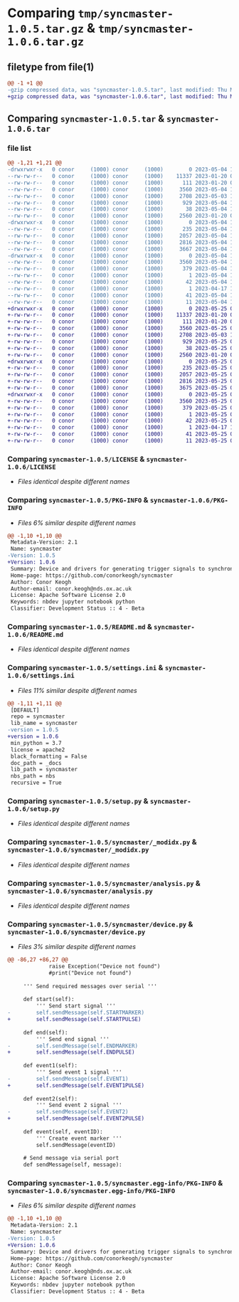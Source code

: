 # Comparing `tmp/syncmaster-1.0.5.tar.gz` & `tmp/syncmaster-1.0.6.tar.gz`

## filetype from file(1)

```diff
@@ -1 +1 @@
-gzip compressed data, was "syncmaster-1.0.5.tar", last modified: Thu May  4 10:44:50 2023, max compression
+gzip compressed data, was "syncmaster-1.0.6.tar", last modified: Thu May 25 09:40:09 2023, max compression
```

## Comparing `syncmaster-1.0.5.tar` & `syncmaster-1.0.6.tar`

### file list

```diff
@@ -1,21 +1,21 @@
-drwxrwxr-x   0 conor     (1000) conor     (1000)        0 2023-05-04 10:44:50.962335 syncmaster-1.0.5/
--rw-rw-r--   0 conor     (1000) conor     (1000)    11337 2023-01-20 02:50:04.000000 syncmaster-1.0.5/LICENSE
--rw-rw-r--   0 conor     (1000) conor     (1000)      111 2023-01-20 02:50:04.000000 syncmaster-1.0.5/MANIFEST.in
--rw-rw-r--   0 conor     (1000) conor     (1000)     3560 2023-05-04 10:44:50.962335 syncmaster-1.0.5/PKG-INFO
--rw-rw-r--   0 conor     (1000) conor     (1000)     2708 2023-05-03 14:33:34.000000 syncmaster-1.0.5/README.md
--rw-rw-r--   0 conor     (1000) conor     (1000)      929 2023-05-04 10:39:57.000000 syncmaster-1.0.5/settings.ini
--rw-rw-r--   0 conor     (1000) conor     (1000)       38 2023-05-04 10:44:50.962335 syncmaster-1.0.5/setup.cfg
--rw-rw-r--   0 conor     (1000) conor     (1000)     2560 2023-01-20 02:50:04.000000 syncmaster-1.0.5/setup.py
-drwxrwxr-x   0 conor     (1000) conor     (1000)        0 2023-05-04 10:44:50.962335 syncmaster-1.0.5/syncmaster/
--rw-rw-r--   0 conor     (1000) conor     (1000)      235 2023-05-04 10:40:09.000000 syncmaster-1.0.5/syncmaster/__init__.py
--rw-rw-r--   0 conor     (1000) conor     (1000)     2057 2023-05-04 10:40:09.000000 syncmaster-1.0.5/syncmaster/_modidx.py
--rw-rw-r--   0 conor     (1000) conor     (1000)     2816 2023-05-04 10:40:09.000000 syncmaster-1.0.5/syncmaster/analysis.py
--rw-rw-r--   0 conor     (1000) conor     (1000)     3667 2023-05-04 10:40:09.000000 syncmaster-1.0.5/syncmaster/device.py
-drwxrwxr-x   0 conor     (1000) conor     (1000)        0 2023-05-04 10:44:50.962335 syncmaster-1.0.5/syncmaster.egg-info/
--rw-rw-r--   0 conor     (1000) conor     (1000)     3560 2023-05-04 10:44:50.000000 syncmaster-1.0.5/syncmaster.egg-info/PKG-INFO
--rw-rw-r--   0 conor     (1000) conor     (1000)      379 2023-05-04 10:44:50.000000 syncmaster-1.0.5/syncmaster.egg-info/SOURCES.txt
--rw-rw-r--   0 conor     (1000) conor     (1000)        1 2023-05-04 10:44:50.000000 syncmaster-1.0.5/syncmaster.egg-info/dependency_links.txt
--rw-rw-r--   0 conor     (1000) conor     (1000)       42 2023-05-04 10:44:50.000000 syncmaster-1.0.5/syncmaster.egg-info/entry_points.txt
--rw-rw-r--   0 conor     (1000) conor     (1000)        1 2023-04-17 10:19:07.000000 syncmaster-1.0.5/syncmaster.egg-info/not-zip-safe
--rw-rw-r--   0 conor     (1000) conor     (1000)       41 2023-05-04 10:44:50.000000 syncmaster-1.0.5/syncmaster.egg-info/requires.txt
--rw-rw-r--   0 conor     (1000) conor     (1000)       11 2023-05-04 10:44:50.000000 syncmaster-1.0.5/syncmaster.egg-info/top_level.txt
+drwxrwxr-x   0 conor     (1000) conor     (1000)        0 2023-05-25 09:40:09.732720 syncmaster-1.0.6/
+-rw-rw-r--   0 conor     (1000) conor     (1000)    11337 2023-01-20 02:50:04.000000 syncmaster-1.0.6/LICENSE
+-rw-rw-r--   0 conor     (1000) conor     (1000)      111 2023-01-20 02:50:04.000000 syncmaster-1.0.6/MANIFEST.in
+-rw-rw-r--   0 conor     (1000) conor     (1000)     3560 2023-05-25 09:40:09.732720 syncmaster-1.0.6/PKG-INFO
+-rw-rw-r--   0 conor     (1000) conor     (1000)     2708 2023-05-03 14:33:34.000000 syncmaster-1.0.6/README.md
+-rw-rw-r--   0 conor     (1000) conor     (1000)      929 2023-05-25 09:39:05.000000 syncmaster-1.0.6/settings.ini
+-rw-rw-r--   0 conor     (1000) conor     (1000)       38 2023-05-25 09:40:09.732720 syncmaster-1.0.6/setup.cfg
+-rw-rw-r--   0 conor     (1000) conor     (1000)     2560 2023-01-20 02:50:04.000000 syncmaster-1.0.6/setup.py
+drwxrwxr-x   0 conor     (1000) conor     (1000)        0 2023-05-25 09:40:09.732720 syncmaster-1.0.6/syncmaster/
+-rw-rw-r--   0 conor     (1000) conor     (1000)      235 2023-05-25 09:39:09.000000 syncmaster-1.0.6/syncmaster/__init__.py
+-rw-rw-r--   0 conor     (1000) conor     (1000)     2057 2023-05-25 09:39:09.000000 syncmaster-1.0.6/syncmaster/_modidx.py
+-rw-rw-r--   0 conor     (1000) conor     (1000)     2816 2023-05-25 09:39:09.000000 syncmaster-1.0.6/syncmaster/analysis.py
+-rw-rw-r--   0 conor     (1000) conor     (1000)     3675 2023-05-25 09:39:09.000000 syncmaster-1.0.6/syncmaster/device.py
+drwxrwxr-x   0 conor     (1000) conor     (1000)        0 2023-05-25 09:40:09.732720 syncmaster-1.0.6/syncmaster.egg-info/
+-rw-rw-r--   0 conor     (1000) conor     (1000)     3560 2023-05-25 09:40:09.000000 syncmaster-1.0.6/syncmaster.egg-info/PKG-INFO
+-rw-rw-r--   0 conor     (1000) conor     (1000)      379 2023-05-25 09:40:09.000000 syncmaster-1.0.6/syncmaster.egg-info/SOURCES.txt
+-rw-rw-r--   0 conor     (1000) conor     (1000)        1 2023-05-25 09:40:09.000000 syncmaster-1.0.6/syncmaster.egg-info/dependency_links.txt
+-rw-rw-r--   0 conor     (1000) conor     (1000)       42 2023-05-25 09:40:09.000000 syncmaster-1.0.6/syncmaster.egg-info/entry_points.txt
+-rw-rw-r--   0 conor     (1000) conor     (1000)        1 2023-04-17 10:19:07.000000 syncmaster-1.0.6/syncmaster.egg-info/not-zip-safe
+-rw-rw-r--   0 conor     (1000) conor     (1000)       41 2023-05-25 09:40:09.000000 syncmaster-1.0.6/syncmaster.egg-info/requires.txt
+-rw-rw-r--   0 conor     (1000) conor     (1000)       11 2023-05-25 09:40:09.000000 syncmaster-1.0.6/syncmaster.egg-info/top_level.txt
```

### Comparing `syncmaster-1.0.5/LICENSE` & `syncmaster-1.0.6/LICENSE`

 * *Files identical despite different names*

### Comparing `syncmaster-1.0.5/PKG-INFO` & `syncmaster-1.0.6/PKG-INFO`

 * *Files 6% similar despite different names*

```diff
@@ -1,10 +1,10 @@
 Metadata-Version: 2.1
 Name: syncmaster
-Version: 1.0.5
+Version: 1.0.6
 Summary: Device and drivers for generating trigger signals to synchronise recorded signals with behavioural data
 Home-page: https://github.com/conorkeogh/syncmaster
 Author: Conor Keogh
 Author-email: conor.keogh@nds.ox.ac.uk
 License: Apache Software License 2.0
 Keywords: nbdev jupyter notebook python
 Classifier: Development Status :: 4 - Beta
```

### Comparing `syncmaster-1.0.5/README.md` & `syncmaster-1.0.6/README.md`

 * *Files identical despite different names*

### Comparing `syncmaster-1.0.5/settings.ini` & `syncmaster-1.0.6/settings.ini`

 * *Files 11% similar despite different names*

```diff
@@ -1,11 +1,11 @@
 [DEFAULT]
 repo = syncmaster
 lib_name = syncmaster
-version = 1.0.5
+version = 1.0.6
 min_python = 3.7
 license = apache2
 black_formatting = False
 doc_path = _docs
 lib_path = syncmaster
 nbs_path = nbs
 recursive = True
```

### Comparing `syncmaster-1.0.5/setup.py` & `syncmaster-1.0.6/setup.py`

 * *Files identical despite different names*

### Comparing `syncmaster-1.0.5/syncmaster/_modidx.py` & `syncmaster-1.0.6/syncmaster/_modidx.py`

 * *Files identical despite different names*

### Comparing `syncmaster-1.0.5/syncmaster/analysis.py` & `syncmaster-1.0.6/syncmaster/analysis.py`

 * *Files identical despite different names*

### Comparing `syncmaster-1.0.5/syncmaster/device.py` & `syncmaster-1.0.6/syncmaster/device.py`

 * *Files 3% similar despite different names*

```diff
@@ -86,27 +86,27 @@
             raise Exception("Device not found")
             #print("Device not found")
 
     ''' Send required messages over serial '''
 
     def start(self):
         ''' Send start signal '''
-        self.sendMessage(self.STARTMARKER)
+        self.sendMessage(self.STARTPULSE)
 
     def end(self):
         ''' Send end signal '''
-        self.sendMessage(self.ENDMARKER)
+        self.sendMessage(self.ENDPULSE)
 
     def event1(self):
         ''' Send event 1 signal '''
-        self.sendMessage(self.EVENT1)
+        self.sendMessage(self.EVENT1PULSE)
 
     def event2(self):
         ''' Send event 2 signal '''
-        self.sendMessage(self.EVENT2)
+        self.sendMessage(self.EVENT2PULSE)
         
     def event(self, eventID):
         ''' Create event marker '''
         self.sendMessage(eventID)
 
     # Send message via serial port
     def sendMessage(self, message):
```

### Comparing `syncmaster-1.0.5/syncmaster.egg-info/PKG-INFO` & `syncmaster-1.0.6/syncmaster.egg-info/PKG-INFO`

 * *Files 6% similar despite different names*

```diff
@@ -1,10 +1,10 @@
 Metadata-Version: 2.1
 Name: syncmaster
-Version: 1.0.5
+Version: 1.0.6
 Summary: Device and drivers for generating trigger signals to synchronise recorded signals with behavioural data
 Home-page: https://github.com/conorkeogh/syncmaster
 Author: Conor Keogh
 Author-email: conor.keogh@nds.ox.ac.uk
 License: Apache Software License 2.0
 Keywords: nbdev jupyter notebook python
 Classifier: Development Status :: 4 - Beta
```

